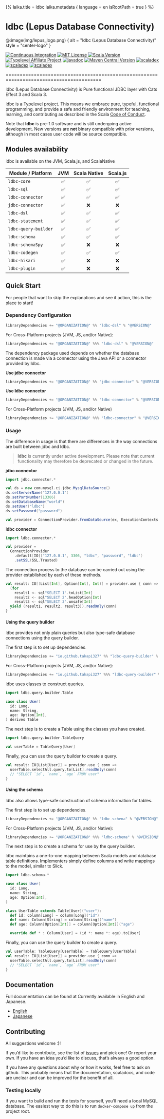 {%
laika.title = ldbc
laika.metadata {
language = en
isRootPath = true
}
%}

# ldbc (Lepus Database Connectivity)

@:image(img/lepus_logo.png) {
alt = "ldbc (Lepus Database Connectivity)"
style = "center-logo"
}

[![Continuous Integration](https://github.com/takapi327/ldbc/actions/workflows/ci.yml/badge.svg?branch=master)](https://github.com/takapi327/ldbc/actions/workflows/ci.yml)
[![MIT License](https://img.shields.io/badge/license-MIT-green)](https://en.wikipedia.org/wiki/MIT_License)
[![Scala Version](https://img.shields.io/badge/scala-v3.3.x-red)](https://github.com/lampepfl/dotty)
[![Typelevel Affiliate Project](https://img.shields.io/badge/typelevel-affiliate%20project-FF6169.svg)](https://typelevel.org/projects/affiliate/)
[![javadoc](https://javadoc.io/badge2/io.github.takapi327/ldbc-dsl_3/javadoc.svg)](https://javadoc.io/doc/io.github.takapi327/ldbc-dsl_3)
[![Maven Central Version](https://maven-badges.herokuapp.com/maven-central/io.github.takapi327/ldbc-dsl_3/badge.svg?color=blue)](https://search.maven.org/artifact/io.github.takapi327/ldbc-dsl_3/0.3.0-beta8/jar)
[![scaladex](https://index.scala-lang.org/takapi327/ldbc/ldbc-dsl/latest-by-scala-version.svg?color=blue)](https://index.scala-lang.org/takapi327/ldbc)
[![scaladex](https://index.scala-lang.org/takapi327/ldbc/ldbc-dsl/latest-by-scala-version.svg?color=blue&targetType=js)](https://index.scala-lang.org/takapi327/ldbc)
[![scaladex](https://index.scala-lang.org/takapi327/ldbc/ldbc-dsl/latest-by-scala-version.svg?color=blue&targetType=native)](https://index.scala-lang.org/takapi327/ldbc)

========================================================================================

ldbc (Lepus Database Connectivity) is Pure functional JDBC layer with Cats Effect 3 and Scala 3.

ldbc is a [Typelevel](http://typelevel.org/) project. This means we embrace pure, typeful, functional programming, and provide a safe and friendly environment for teaching, learning, and contributing as described in the Scala [Code of Conduct](http://scala-lang.org/conduct.html).

Note that **ldbc** is pre-1.0 software and is still undergoing active development. New versions are **not** binary compatible with prior versions, although in most cases user code will be source compatible.

## Modules availability

ldbc is available on the JVM, Scala.js, and ScalaNative

| Module / Platform    | JVM | Scala Native | Scala.js |  
|----------------------|:---:|:------------:|:--------:|
| `ldbc-core`          |  ✅  |      ✅       |    ✅     |
| `ldbc-sql`           |  ✅  |      ✅       |    ✅     |
| `ldbc-connector`     |  ✅  |      ✅       |    ✅     | 
| `jdbc-connector`     |  ✅  |      ❌       |    ❌     | 
| `ldbc-dsl`           |  ✅  |      ✅       |    ✅     |
| `ldbc-statement`     |  ✅  |      ✅       |    ✅     |
| `ldbc-query-builder` |  ✅  |      ✅       |    ✅     |
| `ldbc-schema`        |  ✅  |      ✅       |    ✅     |
| `ldbc-schemaSpy`     |  ✅  |      ❌       |    ❌     | 
| `ldbc-codegen`       |  ✅  |      ✅       |    ✅     |
| `ldbc-hikari`        |  ✅  |      ❌       |    ❌     | 
| `ldbc-plugin`        |  ✅  |      ❌       |    ❌     |

## Quick Start

For people that want to skip the explanations and see it action, this is the place to start!

### Dependency Configuration

```scala
libraryDependencies += "@ORGANIZATION@" %% "ldbc-dsl" % "@VERSION@"
```

For Cross-Platform projects (JVM, JS, and/or Native):

```scala
libraryDependencies += "@ORGANIZATION@" %%% "ldbc-dsl" % "@VERSION@"
```

The dependency package used depends on whether the database connection is made via a connector using the Java API or a connector provided by ldbc.

**Use jdbc connector**

```scala
libraryDependencies += "@ORGANIZATION@" %% "jdbc-connector" % "@VERSION@"
```

**Use ldbc connector**

```scala
libraryDependencies += "@ORGANIZATION@" %% "ldbc-connector" % "@VERSION@"
```

For Cross-Platform projects (JVM, JS, and/or Native)

```scala
libraryDependencies += "@ORGANIZATION@" %%% "ldbc-connector" % "@VERSION@"
```

### Usage

The difference in usage is that there are differences in the way connections are built between jdbc and ldbc.

> **ldbc** is currently under active development. Please note that current functionality may therefore be deprecated or changed in the future.

**jdbc connector**

```scala
import jdbc.connector.*

val ds = new com.mysql.cj.jdbc.MysqlDataSource()
ds.setServerName("127.0.0.1")
ds.setPortNumber(13306)
ds.setDatabaseName("world")
ds.setUser("ldbc")
ds.setPassword("password")

val provider = ConnectionProvider.fromDataSource(ex, ExecutionContexts.synchronous)
```

**ldbc connector**

```scala
import ldbc.connector.*

val provider =
  ConnectionProvider
    .default[IO]("127.0.0.1", 3306, "ldbc", "password", "ldbc")
    .setSSL(SSL.Trusted)
```

The connection process to the database can be carried out using the provider established by each of these methods.

```scala 3
val result: IO[(List[Int], Option[Int], Int)] = provider.use { conn =>
  (for
    result1 <- sql"SELECT 1".toList[Int]
    result2 <- sql"SELECT 2".headOption[Int]
    result3 <- sql"SELECT 3".unsafe[Int]
  yield (result1, result2, result3)).readOnly(conn)
}
```

#### Using the query builder

ldbc provides not only plain queries but also type-safe database connections using the query builder.

The first step is to set up dependencies.

```scala
libraryDependencies += "io.github.takapi327" %% "ldbc-query-builder" % "${version}"
```

For Cross-Platform projects (JVM, JS, and/or Native):

```scala
libraryDependencies += "io.github.takapi327" %%% "ldbc-query-builder" % "${version}"
```

ldbc uses classes to construct queries.

```scala 3
import ldbc.query.builder.Table

case class User(
  id: Long,
  name: String,
  age: Option[Int],
) derives Table
```

The next step is to create a Table using the classes you have created.

```scala
import ldbc.query.builder.TableQuery

val userTable = TableQuery[User]
```

Finally, you can use the query builder to create a query.

```scala
val result: IO[List[User]] = provider.use { conn =>
  userTable.selectAll.query.to[List].readOnly(conn)
  // "SELECT `id`, `name`, `age` FROM user"
}
```

#### Using the schema

ldbc also allows type-safe construction of schema information for tables.

The first step is to set up dependencies.

```scala
libraryDependencies += "@ORGANIZATION@" %% "ldbc-schema" % "@VERSION@"
```

For Cross-Platform projects (JVM, JS, and/or Native):

```scala
libraryDependencies += "@ORGANIZATION@" %%% "ldbc-schema" % "@VERSION@"
```

The next step is to create a schema for use by the query builder.

ldbc maintains a one-to-one mapping between Scala models and database table definitions.
Implementers simply define columns and write mappings to the model, similar to Slick.

```scala 3
import ldbc.schema.*

case class User(
  id: Long,
  name: String,
  age: Option[Int],
)

class UserTable extends Table[User]("user"):
  def id: Column[Long] = column[Long]("id")
  def name: Column[String] = column[String]("name")
  def age: Column[Option[Int]] = column[Option[Int]]("age")

  override def * : Column[User] = (id *: name *: age).to[User]
```

Finally, you can use the query builder to create a query.

```scala
val userTable: TableQuery[UserTable] = TableQuery[UserTable]
val result: IO[List[User]] = provider.use { conn =>
  userTable.selectAll.query.to[List].readOnly(conn)
  // "SELECT `id`, `name`, `age` FROM user"
}
```

## Documentation

Full documentation can be found at Currently available in English and Japanese.

- [English](en/index.md)
- [Japanese](ja/index.md)

## Contributing

All suggestions welcome :)!

If you’d like to contribute, see the list of [issues](https://github.com/takapi327/ldbc/issues) and pick one! Or report your own. If you have an idea you’d like to discuss, that’s always a good option.

If you have any questions about why or how it works, feel free to ask on github. This probably means that the documentation, scaladocs, and code are unclear and can be improved for the benefit of all.

### Testing locally

If you want to build and run the tests for yourself, you'll need a local MySQL database. The easiest way to do this is to run `docker-compose up` from the project root.
